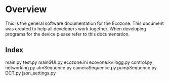 # Overview
This is the general software documentation for the Ecozone. This document was created to help all developers work together. When developing programs for the device please refer to this documentation.

## Index
main.py
test.py
mainGUI.py
ecozone.ini
ecovone.kv
logg.py
control.py
networking.py
atmSequence.py
cameraSequence.py
pumpSequence.py
DCT.py
json_settings.py
